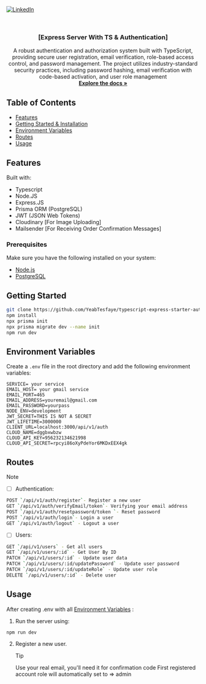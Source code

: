 [![LinkedIn](https://img.shields.io/badge/-LinkedIn-blue?style=flat-square&logo=linkedin&logoColor=white)](https://www.linkedin.com/in/yeabisera-tesefaye)

<br />
<div align="center">
  <a href="https://github.com/YeabTesfaye/typescript-express-starter-authentication"></a>

<h3 align="center">[Express Server With TS & Authentication]</h3>

  <p align="center">
    A robust authentication and authorization system built with TypeScript, providing secure user registration, email verification, role-based access control, and password management. The project utilizes industry-standard security practices, including password hashing, email verification with code-based activation, and user role management
    <br />
    <a href="http://localhost:3000/api-docs/"><strong>Explore the docs »</strong></a>
    <br />
  </p>
</div>

<!-- TABLE OF CONTENTS -->

## Table of Contents

- [Features](#features)
- [Getting Started & Installation](#getting-started)
- [Environment Variables](#environment-variables)
- [Routes](#routes)
- [Usage](#usage)

## Features

Built with:

- Typescript
- Node.JS
- Express.JS
- Prisma ORM (PostgreSQL)
- JWT (JSON Web Tokens)
- Cloudinary [For Image Uploading]
- Mailsender [For Receiving Order Confirmation Messages]

### Prerequisites

Make sure you have the following installed on your system:

- [Node.js](https://nodejs.org/)
- [PostgreSQL](https://www.postgresql.org/)

## Getting Started

```sh
git clone https://github.com/YeabTesfaye/typescript-express-starter-authentication.git
npm install
npx prisma init
npx prisma migrate dev --name init
npm run dev
```

## Environment Variables

Create a `.env` file in the root directory and add the following environment variables:

```env
SERVICE= your service
EMAIL_HOST= your gmail service
EMAIL_PORT=465
EMAIL_ADDRESS=youremail@gmail.com
EMAIL_PASSWORD=yourpass
NODE_ENV=development
JWT_SECRET=THIS IS NOT A SECRET
JWT_LIFETIME=3000000
CLIENT_URL=localhost:3000/api/v1/auth
CLOUD_NAME=dggbxwbzw
CLOUD_API_KEY=956232134621998
CLOUD_API_SECRET=rpcyi86oXyPdeYor6MKDxEEX4gk
```

## Routes

> [!NOTE]

- [ ] Authentication:

```sh
POST `/api/v1/auth/register`- Register a new user
GET `/api/v1/auth/verifyEmail/token`- Verifying your email address
POST `/api/v1/auth/resetpassword/token `- Reset password
POST `/api/v1/auth/login`- Login a user
GET `/api/v1/auth/logout` - Logout a user
```

- [ ] Users:

```sh
GET `/api/v1/users` - Get all users
GET `/api/v1/users/:id` - Get User By ID
PATCH `/api/v1/users/:id` - Update user data
PATCH `/api/v1/users/:id/updatePassword` - Update user password
PATCH `/api/v1/users/:id/updateRole` - Update user role
DELETE `/api/v1/users/:id` - Delete user
```

## Usage

After creating .env with all [Environment Variables](#environment-variables) :

1. Run the server using:

```sh
npm run dev
```

2. Register a new user.
   > [!TIP]
   > Use your real email, you'll need it for confirmation code
   > First registered account role will automatically set to => admin

[linkedin-shield]: https://img.shields.io/badge/-LinkedIn-black.svg?style=for-the-badge&logo=linkedin&colorB=555

